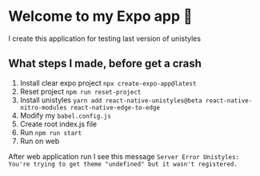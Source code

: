 # Welcome to my Expo app 👋

I create this application for testing last version of unistyles

## What steps I made, before get a crash

1. Install clear expo project `npx create-expo-app@latest`
2. Reset project `npm run reset-project`
3. Install unistyles `yarn add react-native-unistyles@beta react-native-nitro-modules react-native-edge-to-edge`
4. Modify my `babel.config.js`
5. Create root index.js file
6. Run `npm run start`
7. Run on web

After web application run I see this message `Server Error Unistyles: You're trying to get theme "undefined" but it wasn't registered.`
